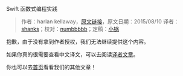 Swift 函数式编程实践

> 作者：harlan kellaway，[原文链接](http://harlankellaway.com/blog/2015/08/10/swift-functional-programming-intro/)，原文日期：2015/08/10
> 译者：[shanks](http://codebuild.me/)；校对：[numbbbbb](https://github.com/numbbbbb)；定稿：[小锅](http://www.swiftyper.com/)

抱歉，由于没有拿到作者授权，我们无法继续提供这个内容。

如果你真的很需要查看中文译文，可以去阅读[译者文章](http://codebuild.me/2015/09/15/swift-functional-programming-intro/)。

你也可以去[首页](http://swift.gg)看看我们的其他文章！